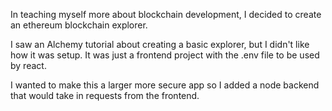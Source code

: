 In teaching myself more about blockchain development, I decided 
to create an ethereum blockchain explorer. 

I saw an Alchemy tutorial about creating a basic explorer, but
I didn't like how it was setup. It was just a frontend project
with the .env file to be used by react.

I wanted to make this a larger more secure app so I added a 
node backend that would take in requests from the frontend.